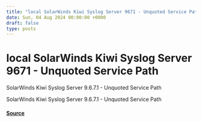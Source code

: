 ```yaml
---
title: "local SolarWinds Kiwi Syslog Server 9671 - Unquoted Service Path"
date: Sun, 04 Aug 2024 00:00:00 +0000
draft: false
type: posts
---
```

# local SolarWinds Kiwi Syslog Server 9671 - Unquoted Service Path





SolarWinds Kiwi Syslog Server 9.6.7.1 - Unquoted Service Path

SolarWinds Kiwi Syslog Server 9.6.7.1 - Unquoted Service Path

#### [Source](https://www.exploit-db.com/exploits/52064)

